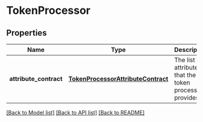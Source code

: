 # TokenProcessor

## Properties
Name | Type | Description | Notes
------------ | ------------- | ------------- | -------------
**attribute_contract** | [**TokenProcessorAttributeContract**](TokenProcessorAttributeContract.md) | The list of attributes that the token processor provides. | [optional] 

[[Back to Model list]](../README.md#documentation-for-models) [[Back to API list]](../README.md#documentation-for-api-endpoints) [[Back to README]](../README.md)


